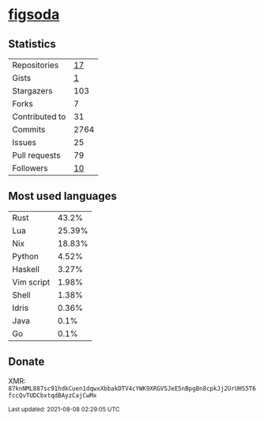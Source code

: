 
# [figsoda](https://github.com/figsoda)


## Statistics

<table>
  <tr>
    <td>Repositories</td>
    <td><a href="https://github.com/figsoda?tab=repositories">
      17
    </a></td>
  </tr>
  <tr>
    <td>Gists</td>
    <td><a href="https://gist.github.com/figsoda">
      1
    </a></td>
  </tr>
  <tr>
    <td>Stargazers</td>
    <td>103</td>
  </tr>
  <tr>
    <td>Forks</td>
    <td>7</td>
  </tr>
  <tr>
    <td>Contributed to</td>
    <td>31</td>
  </tr>
  <tr>
    <td>Commits</td>
    <td>2764</td>
  </tr>
  <tr>
    <td>Issues</td>
    <td>25</td>
  </tr>
  <tr>
    <td>Pull requests</td>
    <td>79</td>
  </tr>
  <tr>
    <td>Followers</td>
    <td><a href="https://github.com/figsoda?tab=followers">
      10
    </a></td>
  </tr>
</table>


## Most used languages

<table>
<tr><td>Rust</td><td>43.2%</td></tr><tr><td>Lua</td><td>25.39%</td></tr><tr><td>Nix</td><td>18.83%</td></tr><tr><td>Python</td><td>4.52%</td></tr><tr><td>Haskell</td><td>3.27%</td></tr><tr><td>Vim script</td><td>1.98%</td></tr><tr><td>Shell</td><td>1.38%</td></tr><tr><td>Idris</td><td>0.36%</td></tr><tr><td>Java</td><td>0.1%</td></tr><tr><td>Go</td><td>0.1%</td></tr>
</table>


## Donate

XMR: `87knNML887sc91hdkCuen1dqwxXbbakDTV4cYWK9XRGVSJeE5nBpgBn8cpkJj2UrUHS5T6fccQvTUDCbxtqdBAyzCajCwMx`


<sub>Last updated: 2021-08-08 02:29:05 UTC</sub>
